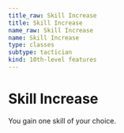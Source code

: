 ```yaml
---
title_raw: Skill Increase
title: Skill Increase
name_raw: Skill Increase
name: Skill Increase
type: classes
subtype: tactician
kind: 10th-level features
---
```


# Skill Increase

You gain one skill of your choice.
